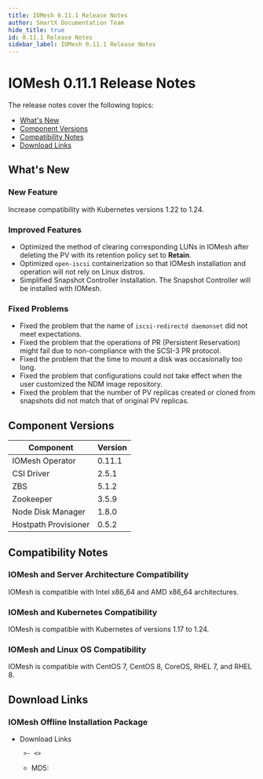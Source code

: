 ```yaml
---
title: IOMesh 0.11.1 Release Notes
author: SmartX Documentation Team 
hide_title: true
id: 0.11.1 Release Notes
sidebar_label: IOMesh 0.11.1 Release Notes
---
```


# IOMesh 0.11.1 Release Notes

The release notes cover the following topics:

 - [What's New](#new-features)
 - [Component Versions](#component-versions)
 - [Compatibility Notes](#compatibility-notes)
 - [Download Links](#download-links)

## What's New 

### New Feature

Increase compatibility with Kubernetes versions 1.22 to 1.24.

### Improved Features

- Optimized the method of clearing corresponding LUNs in IOMesh after deleting the PV with its retention policy set to **Retain**. 
- Optimized `open-iscsi` containerization so that IOMesh installation and operation will not rely on Linux distros.
- Simplified Snapshot Controller installation. The Snapshot Controller will be installed with IOMesh. 

### Fixed Problems
- Fixed the problem that the name of `iscsi-redirectd daemonset` did not meet expectations.
- Fixed the problem that the operations of PR (Persistent Reservation) might fail due to non-compliance with the SCSI-3 PR protocol.
- Fixed the problem that the time to mount a disk was occasionally too long.
- Fixed the problem that configurations could not take effect when the user customized the NDM image repository.
- Fixed the problem that the number of PV replicas created or cloned from snapshots did not match that of original PV replicas.

## Component Versions

| Component | Version|
| -------| -------|
|IOMesh Operator|0.11.1|
| CSI Driver| 2.5.1|
|ZBS|5.1.2|
|Zookeeper|3.5.9|
|Node Disk Manager|1.8.0|
|Hostpath Provisioner|0.5.2|

## Compatibility Notes

### IOMesh and Server Architecture Compatibility  

IOMesh is compatible with Intel x86_64 and AMD x86_64 architectures.

### IOMesh and Kubernetes Compatibility
IOMesh is compatible with Kubernetes of versions 1.17 to 1.24.

### IOMesh and Linux OS Compatibility
IOMesh is compatible with CentOS 7, CentOS 8, CoreOS, RHEL 7, and RHEL 8.

## Download Links

### IOMesh Offline Installation Package
- Download Links
     
       >- <>

    - MD5: 

        ```
        
        ```








